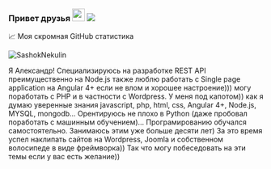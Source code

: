 ### Привет друзья <img src="https://media.giphy.com/media/hvRJCLFzcasrR4ia7z/giphy.gif" width="25px">         ![](https://visitor-badge.glitch.me/badge?page_id=SashokNekulin.SashokNekulin)

📈 Моя скромная GitHub статистика
<p align="left"> <img src="https://github-readme-stats.vercel.app/api?username=SashokNekulin&show_icons=true&theme=gotham" alt="SashokNekulin" />
  
 Я Александр! Специализируюсь на разработке REST API преимущественно на Node.js также люблю работать с Single page application на Angular 4+ 
 если не влом и хорошее настроение))) могу поработать с PHP и в частности с Wordpress. У меня под капотом)) как я думаю уверенные знания javascript, php, html, css, Angular 4+, Node.js, MYSQL, mongodb... Орентируюсь не плохо в Python (даже пробовал поработать с машинным обучением)... Програмированию обучался самостоятельно. Занимаюсь этим уже больше  десяти лет) За это время успел наклипать сайтов на Wordpress, Joomla и собственном волосипеде в виде фреймворка)) Так что могу побеседовать на эти темы если у вас есть желание))
